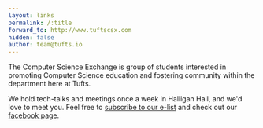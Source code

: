 ```yaml
---
layout: links
permalink: /:title
forward_to: http://www.tuftscsx.com
hidden: false
author: team@tufts.io
---
```

The Computer Science Exchange is group of students interested in promoting Computer Science education and fostering community within the department here at Tufts.

We hold tech-talks and meetings once a week in Halligan Hall, and we'd love to meet you. Feel free to <a href="http://eepurl.com/-5_eX">subscribe to our e-list</a> and check out our <a href="https://www.facebook.com/TuftsCSX">facebook page</a>.

